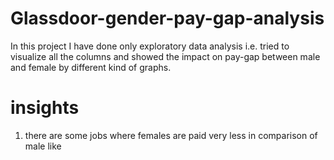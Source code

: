 # Glassdoor-gender-pay-gap-analysis
In this project I have done only exploratory data analysis i.e. tried to visualize all the columns and showed the impact on pay-gap between male and female by different kind of graphs.

# insights
1. there are some jobs where females are paid very less in comparison of male like 

